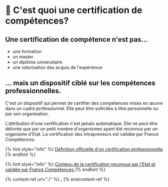 # 🌟 C'est quoi une certification de compétences?

## Une certification de compétence n'est pas...

* une formation
* un master
* un diplôme universitaire
* une valorisation des acquis de l'expérience

## ... mais un dispositif ciblé sur les compétences professionnelles.

C'est un dispositif qui permet de certifier des compétences mises en œuvre dans un cadre professionnel. Elle peut être sollicitée à titre personnelle ou par son organisation.

L'attribution d'une certification n'est jamais automatique. Elle ne peut être délivrée que par un petit nombre d'organismes ayant été reconnus par un organisme d'Etat. La certification des intrapreneurs est validée par France Compétences.

{% hint style="info" %}
[Définition officielle d'un certification professionnelle](https://www.francecompetences.fr/certification-professionnelle/)
{% endhint %}

{% hint style="info" %}
[Contenu de la certification reconnue par l'Etat et validée par France Compétences ](https://www.francecompetences.fr/recherche/rs/6247/)
{% endhint %}

{% content-ref url="./" %}
[.](./)
{% endcontent-ref %}
